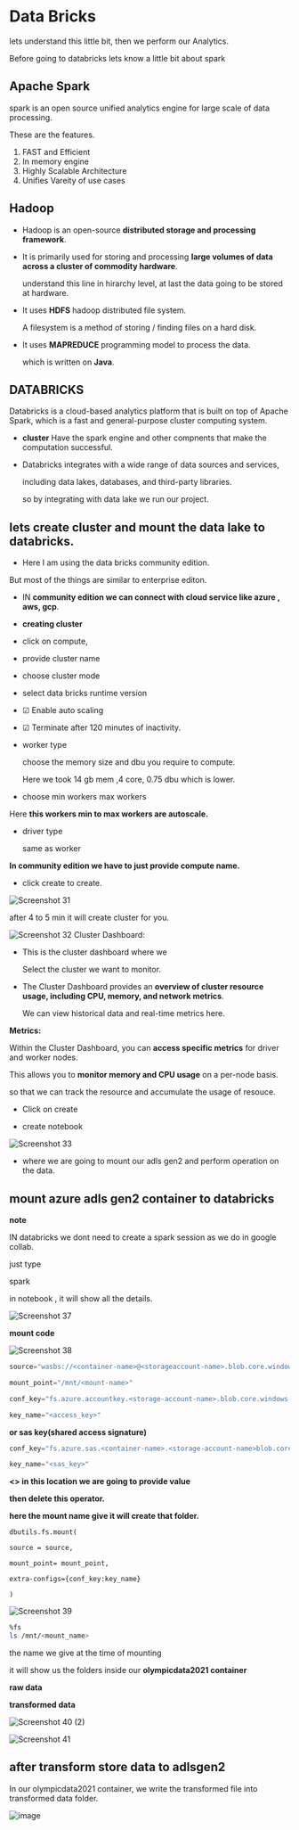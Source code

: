 # Data Bricks

lets understand this little bit, then we perform our Analytics.

Before going to databricks lets know a little bit about spark

## Apache Spark

spark is an open source unified analytics engine for large scale of data processing.

These are the features.

1) FAST and Efficient
2) In memory engine
3) Highly Scalable Architecture
4) Unifies Vareity of use cases

## Hadoop

- Hadoop is an open-source **distributed storage and processing framework**. 

- It is primarily used for storing and processing **large volumes of data across a cluster of commodity hardware**.

   understand this line in hirarchy level, at last the data going to be stored at hardware.

- It uses **HDFS** hadoop distributed file system.

   A filesystem is a method of storing / finding files on a hard disk.

- It uses **MAPREDUCE** programming model to process the data.

   which is written on **Java**.

## DATABRICKS

Databricks is a cloud-based analytics platform that is built on top of Apache Spark, which is a fast and general-purpose cluster computing system. 

- **cluster** Have the spark engine and other compnents that make the computation successful.

 - Databricks integrates with a wide range of data sources and services,
 
   including data lakes, databases, and third-party libraries.

   so by integrating with data lake we run our project.

 ## lets create cluster and mount the data lake to databricks.

 - Here I am using the data bricks community edition.

 But most of the things are similar to enterprise editon.

-  IN **community edition we can connect with cloud service like azure , aws, gcp**.

 - **creating cluster**
 
- click on compute,

- provide cluster name

- choose cluster mode

- select data bricks runtime version
 
- ☑ Enable auto scaling

- ☑ Terminate after 120 minutes of inactivity.

- worker type

   choose the memory size and dbu you require to compute.  

    Here we took 14 gb mem ,4 core, 0.75 dbu which is lower.       

- choose min workers max workers

Here **this workers min to max workers are autoscale.**

- driver type 

  same as worker

**In community edition we have to just provide compute name.**

- click create to create.

![Screenshot 31](https://github.com/rashmiranjan042/Azure_data_engineering_olympic_data/assets/106671482/d92d1e47-1f11-4597-8dc5-65454915abc5)

after 4 to 5 min it will create cluster for you.

![Screenshot 32](https://github.com/rashmiranjan042/Azure_data_engineering_olympic_data/assets/106671482/ec3e3ae0-ecd7-42ef-a20d-bd30c31c1ca7)
Cluster Dashboard:

- This is the cluster dashboard  where we

     Select the cluster we want to monitor.

- The Cluster Dashboard provides an **overview of cluster resource usage, including CPU, memory, and network metrics**.

  We can view historical data and real-time metrics here.

**Metrics:**

Within the Cluster Dashboard, you can **access specific metrics** for driver and worker nodes. 

This allows you to **monitor memory and CPU usage** on a per-node basis.

 so that we can track the resource and accumulate the usage of resouce.

- Click on create 

- create notebook 

![Screenshot 33](https://github.com/rashmiranjan042/Azure_data_engineering_olympic_data/assets/106671482/88b49430-84b2-4d35-a46b-0df2d5e79adb)

- where we are going to mount our adls gen2 and perform operation on the data.

## mount azure adls gen2 container to databricks

**note**

IN databricks we dont need to create a spark session as we do in google collab.

just type

spark

in notebook , it will show all the details.

![Screenshot 37](https://github.com/rashmiranjan042/Azure_data_engineering_olympic_data/assets/106671482/51a0e431-b2fe-48ff-8d1c-df8cc51245ff)

**mount code**

![Screenshot 38](https://github.com/rashmiranjan042/Azure_data_engineering_olympic_data/assets/106671482/83d6648a-a3af-4299-ab24-205686f720b3)

```python
source="wasbs://<container-name>@<storageaccount-name>.blob.core.windows.net"

mount_point="/mnt/<mount-name>"

conf_key="fs.azure.accountkey.<storage-account-name>.blob.core.windows.net"

key_name="<access_key>"
```
**or sas key(shared access signature)**
```python
conf_key="fs.azure.sas.<container-name>.<storage-account-name>blob.core.windows.net"

key_name="<sas_key>"
```

 **<> in this location we are going to provide value**
 
 **then delete this operator.**
 
 **here the mount name give it will create that folder.**
```pyhton
dbutils.fs.mount( 

source = source,

mount_point= mount_point,

extra-configs={conf_key:key_name}

)
```
![Screenshot 39](https://github.com/rashmiranjan042/Azure_data_engineering_olympic_data/assets/106671482/8490d455-9037-4ae1-875e-eba2cef00cd2)
```bash
%fs
ls /mnt/<mount_name> 
```
 the name we give at the time of mounting

 it will show us the folders inside our **olympicdata2021 container**

 **raw data**

 **transformed data**
 
![Screenshot 40 (2)](https://github.com/rashmiranjan042/Azure_data_engineering_olympic_data/assets/106671482/e2190757-f145-4899-b139-0f4824758f7b)


![Screenshot 41](https://github.com/rashmiranjan042/Azure_data_engineering_olympic_data/assets/106671482/0f1abb9c-6f4f-4d13-9ce4-27b77af81b53)


## after transform store data to adlsgen2 

In our olympicdata2021 container, we write the transformed file into transformed data folder.

![image](https://github.com/rashmiranjan042/Azure_data_engineering_olympic_data/assets/106671482/c4b1a99d-565e-4bec-9289-882e9fa24d80)


